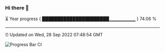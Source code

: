 ### Hi there 👋

⏳ Year progress { ██████████████████████▁▁▁▁▁▁▁▁ } 74.06 %

---

⏰ Updated on Wed, 28 Sep 2022 07:48:54 GMT

![Progress Bar CI](https://github.com/liununu/liununu/workflows/Progress%20Bar%20CI/badge.svg)
